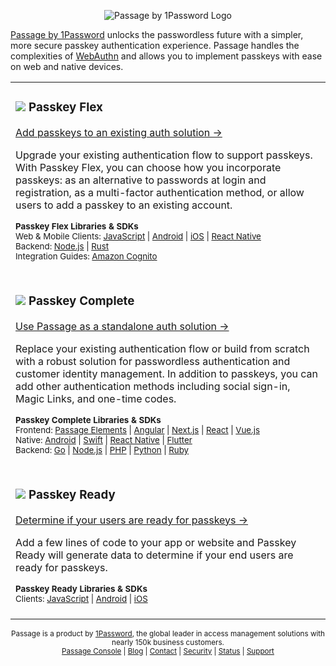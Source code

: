 <p align="center">
    <picture>
      <source media="(prefers-color-scheme: dark)" srcset="https://storage.googleapis.com/passage-docs/github-md-assets/passage-by-1password-dark.png">
      <source media="(prefers-color-scheme: light)" srcset="https://storage.googleapis.com/passage-docs/github-md-assets/passage-by-1password-light.png">
      <img alt="Passage by 1Password Logo" src="https://storage.googleapis.com/passage-docs/github-md-assets/passage-by-1password-light.png">
    </picture>
</p>

[Passage by 1Password](https://1password.com/product/passage) unlocks the passwordless future with a simpler, more secure passkey authentication experience.
Passage handles the complexities of [WebAuthn](https://docs.passage.id/home/webauthn) and allows you to implement passkeys with ease on web and native devices. 



<table>
  <tr>
    <td valign="top">
      <h3><img src="https://storage.googleapis.com/passage-docs/github-md-assets/passage-passkey-flex-icon.png"> Passkey <b>Flex</b></h3>
      <a href="https://docs.passage.id/flex" target="_new">Add passkeys to an existing auth solution →</a>
      <p>Upgrade your existing authentication flow to support passkeys. With Passkey Flex, you can choose how you incorporate passkeys: as an alternative to passwords at login and registration, as a multi-factor authentication method, or allow users to add a passkey to an existing account.</p>
      <sub><b>Passkey Flex Libraries & SDKs</b></sub><br />
        <sub>
          Web & Mobile Clients:
          <a href="https://docs.passage.id/flex/javascript" target="_new">JavaScript</a> |
          <a href="https://github.com/passageidentity/passage-android">Android</a> |
          <a href="https://github.com/passageidentity/passage-flex-ios">iOS</a> |
          <a href="https://github.com/passageidentity/passage-flex-react-native">React Native</a><br />
          Backend:
          <a href="https://github.com/passageidentity/passage-flex-node">Node.js</a> |
          <a href="https://github.com/passageidentity/passage-flex-rust">Rust</a><br />
          Integration Guides:
          <a href="https://docs.passage.id/flex/aws-cognito" target="_new">Amazon Cognito</a>
        </sub><br /><br />
    </td>
  </tr>
  <tr>
    <td valign="top">
        <h3><img src="https://storage.googleapis.com/passage-docs/github-md-assets/passage-passkey-complete-icon.png"> Passkey <b>Complete</b></h3>
        <a href="https://docs.passage.id/complete" target="_new">Use Passage as a standalone auth solution →</a>
        <p>Replace your existing authentication flow or build from scratch with a robust solution for passwordless authentication and customer identity management. In addition to passkeys, you can add other authentication methods including social sign-in, Magic Links, and one-time codes.</p>
      <sub><b>Passkey Complete Libraries & SDKs</b></sub><br />
      <sub>
        Frontend:
        <a href="https://docs.passage.id/complete/elements" target="_new">Passage Elements</a> |
        <a href="https://docs.passage.id/complete/examples-by-framework/angular" target="_new">Angular</a> |
        <a href="https://docs.passage.id/complete/examples-by-framework/next-js" target="_new">Next.js</a> |
        <a href="https://www.npmjs.com/package/@passageidentity/passage-react" target="_new">React</a> |
        <a href="https://docs.passage.id/complete/examples-by-framework/vue" target="_new">Vue.js</a><br />
        Native:
        <a href="https://github.com/passageidentity/passage-android">Android</a> |
        <a href="https://github.com/passageidentity/passage-swift">Swift</a> |
        <a href="https://github.com/passageidentity/passage-react-native">React Native</a> |
        <a href="https://github.com/passageidentity/passage-flutter">Flutter</a><br />
        Backend:
        <a href="https://github.com/passageidentity/passage-go">Go</a> |
        <a href="https://github.com/passageidentity/passage-node">Node.js</a> |
        <a href="https://github.com/passageidentity/passage-php">PHP</a> |
        <a href="https://github.com/passageidentity/passage-python">Python</a> |
        <a href="https://github.com/passageidentity/passage-ruby">Ruby</a>
      </sub><br /><br />
    </td>
  </tr>

  <tr>
    <td>
        <h3><img src="https://storage.googleapis.com/passage-docs/github-md-assets/passage-passkey-ready-icon.png"> Passkey <b>Ready</b></h3>
        <a href="https://docs.passage.id/ready" target="_new">Determine if your users are ready for passkeys →</a>
        <p>Add a few lines of code to your app or website and Passkey Ready will generate data to determine if your end users are ready for passkeys.</p>
      <sub><b>Passkey Ready Libraries & SDKs</b></sub><br />
      <sub>
        Clients:
          <a href="https://docs.passage.id/passkey-ready/integration" target="_new">JavaScript</a> |
          <a href="https://github.com/passageidentity/passage-android">Android</a> |
          <a href="https://github.com/passageidentity/passage-authentikit-ios">iOS</a>
      </sub><br /><br />
    </td>
  </tr>
  
</table>

<p align="center">
    <sub>Passage is a product by <a href="https://1password.com/product/passage" target="_new">1Password</a>, the global leader in access management solutions with nearly 150k business customers.</sub><br />
  <sub>
    <a href="https://console.passage.id/">Passage Console</a> |
    <a href="https://passage.1password.com/blog">Blog</a> |
    <a href="https://passage.1password.com/contact">Contact</a> |
    <a href="https://github.com/passageidentity/.github/blob/main/SECURITY.md">Security</a> |
    <a href="https://status.passage.id/">Status</a> |
    <a href="https://github.com/passageidentity/.github/blob/main/SUPPORT.md">Support</a>
  </sub>
</p>


